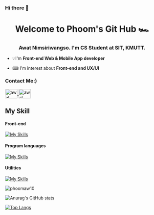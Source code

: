 ### Hi there 👋

<h1 align = "center">Welcome to Phoom's Git Hub 🏎</h1>

<h3 align = "center">Awat Nimsiriwangso. I'm CS Student at SIT, KMUTT.</h3>

- 💡I'm **Front-end Web & Mobile App developer**

- ⌨ I'm interest about **Front-end and UX/UI**

<h3 align = "left">Contact Me:)</h3>
<p align = "left">
  <a href="https://www.facebook.com/phoom.nt.5" target="_blank">
    <img align="center" src="https://raw.githubusercontent.com/rahuldkjain/github-profile-readme-generator/master/src/images/icons/Social/facebook.svg" alt="awat" height="30" width="40" />
</a>
  <a href="https://www.instagram.com/ph_an.m/" target="blank"><img align="center" src="https://skillicons.dev/icons?i=instagram" alt="awat". height="30" width="40" /></a>
</p>

<h2>My Skill</h2>
<h4>Front-end</h4>

[![My Skills](https://skillicons.dev/icons?i=js,html,css,ts,bootstrap,react,flutter,next)](https://skillicons.dev)

<h4>Program languages</h4>

[![My Skills](https://skillicons.dev/icons?i=java,py,js,ts,dart)](https://skillicons.dev)

<h4>Utilities</h4>

[![My Skills](https://skillicons.dev/icons?i=figma,git,github,pr,vscode)](https://skillicons.dev)

<p align="left"> <img src="https://komarev.com/ghpvc/?username=phoomaw10&label=Profile%20views&color=0e75b6&style=flat" alt="phoomaw10" /> </p>

![Anurag's GitHub stats](https://github-readme-stats.vercel.app/api?username=phoomaw10&show_icons=true&theme=radical)

[![Top Langs](https://github-readme-stats.vercel.app/api/top-langs/?username=phoomaw10&layout=compact)](https://github.com/phoomaw10/github-readme-stats)

